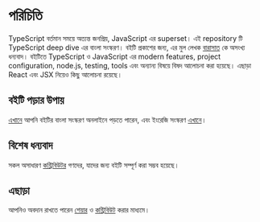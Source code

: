 # পরিচিতি 
TypeScript বর্তমান সময়ে অত্যন্ত জনপ্রিয়, JavaScript এর superset। এই repository টি TypeScript deep dive এর বাংলা সংস্করণ। বইটি প্রকাশের জন্য, এর মুল লেখক [বারাসাত](https://github.com/basarat) কে অসংখ্য ধন্যবাদ। বইটিতে TypeScript ও JavaScript এর modern features, project configuration, node.js, testing, tools এবং অন্যান্য বিষয়ে বিষদ আলোচনা করা হয়েছে। এছাড়া React এবং JSX নিয়েও কিছু আলোচনা রয়েছে।

## বইটি পড়ার উপায়
[এখানে](https://sajibsrs.gitbook.io/typescript-book-bn) আপনি বইটির বাংলা সংস্করণ অনলাইনে পড়তে পারেন, এবং ইংরেজি সংস্করণ [এখানে](https://basarat.gitbook.io/typescript/getting-started)।

## বিশেষ ধন্যবাদ 
সকল অসাধারণ [কন্ট্রিবিউটর](https://github.com/basarat/typescript-book/graphs/contributors) গণদের, যাদের জন্য বইটি সম্পূর্ণ করা সম্ভব হয়েছে। 

## এছাড়া 
আপনিও অবদান রাখতে পারেন
[শেয়ার](https://sajibsrs.gitbook.io/typescript-book-bn) ও
[কন্ট্রিবিউট](https://github.com/sajibsrs/typescript-book-bn) করার মাধ্যমে।
